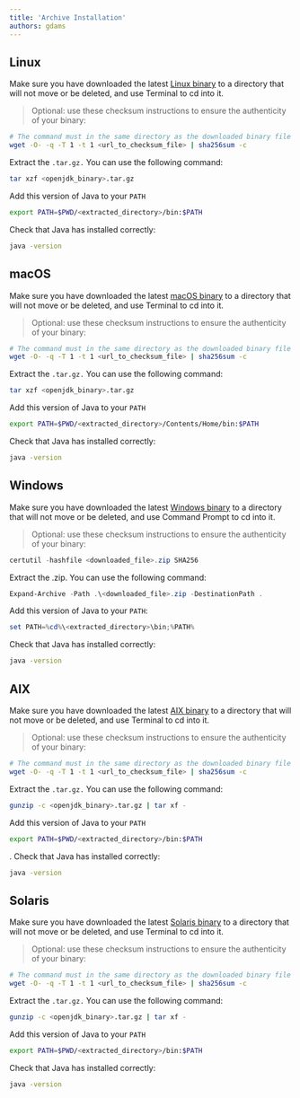 ```yaml
---
title: 'Archive Installation'
authors: gdams
---
```


## Linux

Make sure you have downloaded the latest [Linux binary](/download) to a directory that will not move or be deleted, and use Terminal to cd into it.

> Optional: use these checksum instructions to ensure the authenticity of your binary:

```bash
# The command must in the same directory as the downloaded binary file
wget -O- -q -T 1 -t 1 <url_to_checksum_file> | sha256sum -c
```

Extract the `.tar.gz.` You can use the following command:

```bash
tar xzf <openjdk_binary>.tar.gz
```

Add this version of Java to your `PATH`

```bash
export PATH=$PWD/<extracted_directory>/bin:$PATH
```

Check that Java has installed correctly:

```bash
java -version
```

## macOS

Make sure you have downloaded the latest [macOS binary](/download) to a directory that will not move or be deleted, and use Terminal to cd into it.

> Optional: use these checksum instructions to ensure the authenticity
of your binary:

```bash
# The command must in the same directory as the downloaded binary file
wget -O- -q -T 1 -t 1 <url_to_checksum_file> | sha256sum -c
```

Extract the `.tar.gz.` You can use the following command:

```bash
tar xzf <openjdk_binary>.tar.gz
```

Add this version of Java to your `PATH`

```bash
export PATH=$PWD/<extracted_directory>/Contents/Home/bin:$PATH
```

Check that Java has installed correctly:

```bash
java -version
```

## Windows

Make sure you have downloaded the latest [Windows binary](/download) to a directory that will not move or be deleted, and use Command Prompt to cd into it.

> Optional: use these checksum instructions to ensure the authenticity of your binary:

```powershell
certutil -hashfile <downloaded_file>.zip SHA256
```

Extract the .zip. You can use the following command:

```powershell
Expand-Archive -Path .\<downloaded_file>.zip -DestinationPath .
```

Add this version of Java to your `PATH`:

```powershell
set PATH=%cd%\<extracted_directory>\bin;%PATH%
```

Check that Java has installed correctly:

```bash
java -version
```

## AIX

Make sure you have downloaded the latest [AIX binary](/download) to a directory that will not move or be deleted, and use Terminal to cd into it.

> Optional: use these checksum instructions to ensure the authenticity
of your binary:

```bash
# The command must in the same directory as the downloaded binary file
wget -O- -q -T 1 -t 1 <url_to_checksum_file> | sha256sum -c
```

Extract the `.tar.gz.` You can use the following command:

```bash
gunzip -c <openjdk_binary>.tar.gz | tar xf -
```

Add this version of Java to your `PATH`

```bash
export PATH=$PWD/<extracted_directory>/bin:$PATH
```

. Check that Java has installed correctly:

```bash
java -version
```

## Solaris

Make sure you have downloaded the latest [Solaris binary](/download) to a directory that will not move or be deleted, and use Terminal to cd into it.

> Optional: use these checksum instructions to ensure the authenticity
of your binary:

```bash
# The command must in the same directory as the downloaded binary file
wget -O- -q -T 1 -t 1 <url_to_checksum_file> | sha256sum -c
```

Extract the `.tar.gz.` You can use the following command:

```bash
gunzip -c <openjdk_binary>.tar.gz | tar xf -
```

Add this version of Java to your `PATH`

```bash
export PATH=$PWD/<extracted_directory>/bin:$PATH
```

Check that Java has installed correctly:

```bash
java -version
```
